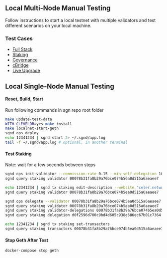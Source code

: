 
## Local Multi-Node Manual Testing

Follow instructions to start a local testnet with multiple validators and test different scenarios on your local machine.

### Test Cases

- [Full Stack](./docs/fullstack.md)
- [Staking](./docs/staking.md)
- [Governance](./docs/governance.md)
- [cBridge](./docs/cbridge.md)
- [Live Upgrade](./docs/live_upgrade.md)

## Local Single-Node Manual Testing

#### Reset, Build, Start

Run following commands in sgn repo root folder
```sh
make update-test-data
WITH_CLEVELDB=yes make install
make localnet-start-geth
sgnd ops deploy
echo 12341234 | sgnd start 2> ~/.sgnd/app.log
tail -f ~/.sgnd/app.log # optional, in another terminal
```

#### Test Staking

Note: wait for a few seconds between steps
```sh
sgnd ops init-validator --commission-rate 0.15 --min-self-delegation 1000 --keystore ~/.sgnd/keys/vethks0.json
sgnd query staking validator 00078b31fa8b29a76bce074b5ea0d515a6aeaee7

echo 12341234 | sgnd tx staking edit-description --website "celer.network"
sgnd query staking validator 00078b31fa8b29a76bce074b5ea0d515a6aeaee7

sgnd ops delegate --validator 00078b31fa8b29a76bce074b5ea0d515a6aeaee7 --amount 100 --keystore ~/.sgnd/keys/dethks0.json
sgnd query staking validator 00078b31fa8b29a76bce074b5ea0d515a6aeaee7
sgnd query staking validator-delegations 00078b31fa8b29a76bce074b5ea0d515a6aeaee7
sgnd query staking delegation d0f2596d700c9bd4d605c938e586ec67b01c7364 00078b31fa8b29a76bce074b5ea0d515a6aeaee7

echo 12341234 | sgnd tx staking set-transactors
sgnd query staking transactors 00078b31fa8b29a76bce074b5ea0d515a6aeaee7
```

#### Stop Geth After Test
```sh
docker-compose stop geth
```
